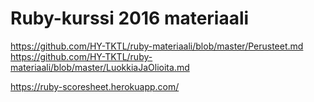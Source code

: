 # Ruby-kurssi 2016 materiaali

https://github.com/HY-TKTL/ruby-materiaali/blob/master/Perusteet.md
https://github.com/HY-TKTL/ruby-materiaali/blob/master/LuokkiaJaOlioita.md

https://ruby-scoresheet.herokuapp.com/
